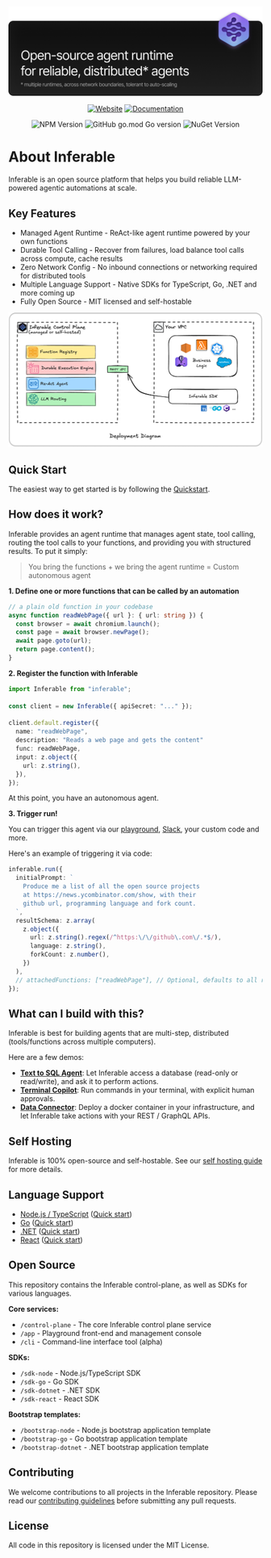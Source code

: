 ![Inferable Hero](./assets/hero.png)

<div align="center">

[![Website](https://img.shields.io/badge/website-inferable.ai-blue)](https://inferable.ai) [![Documentation](https://img.shields.io/badge/docs-inferable.ai-brightgreen)](https://docs.inferable.ai/)

![NPM Version](https://img.shields.io/npm/v/inferable?color=32CD32) ![GitHub go.mod Go version](https://img.shields.io/github/go-mod/go-version/inferablehq/inferable?filename=sdk-go%2Fgo.mod&color=32CD32) ![NuGet Version](https://img.shields.io/nuget/v/inferable?color=32CD32)

</div>

# About Inferable

Inferable is an open source platform that helps you build reliable LLM-powered agentic automations at scale.

## Key Features

- Managed Agent Runtime - ReAct-like agent runtime powered by your own functions
- Durable Tool Calling - Recover from failures, load balance tool calls across compute, cache results
- Zero Network Config - No inbound connections or networking required for distributed tools
- Multiple Language Support - Native SDKs for TypeScript, Go, .NET and more coming up
- Fully Open Source - MIT licensed and self-hostable

![Deployment](./assets/deployment.png)

## Quick Start

The easiest way to get started is by following the [Quickstart](https://docs.inferable.ai/pages/quick-start).

## How does it work?

Inferable provides an agent runtime that manages agent state, tool calling, routing the tool calls to your functions, and providing you with structured results. To put it simply:

> You bring the functions + we bring the agent runtime = Custom autonomous agent

**1. Define one or more functions that can be called by an automation**

```typescript
// a plain old function in your codebase
async function readWebPage({ url }: { url: string }) {
  const browser = await chromium.launch();
  const page = await browser.newPage();
  await page.goto(url);
  return page.content();
}
```

**2. Register the function with Inferable**

```typescript
import Inferable from "inferable";

const client = new Inferable({ apiSecret: "..." });

client.default.register({
  name: "readWebPage",
  description: "Reads a web page and gets the content"
  func: readWebPage,
  input: z.object({
    url: z.string(),
  }),
});
```

At this point, you have an autonomous agent.

**3. Trigger run!**

You can trigger this agent via our [playground](https://app.inferable.ai), [Slack](https://docs.inferable.ai/pages/slack), your custom code and more.

Here's an example of triggering it via code:

```typescript
inferable.run({
  initialPrompt: `
    Produce me a list of all the open source projects
    at https://news.ycombinator.com/show, with their
    github url, programming language and fork count.
  `,
  resultSchema: z.array(
    z.object({
      url: z.string().regex(/^https:\/\/github\.com\/.*$/),
      language: z.string(),
      forkCount: z.number(),
    })
  ),
  // attachedFunctions: ["readWebPage"], // Optional, defaults to all registered functions
});
```

## What can I build with this?

Inferable is best for building agents that are multi-step, distributed (tools/functions across multiple computers).

Here are a few demos:

- **[Text to SQL Agent](https://github.com/inferablehq/inferable/blob/main/demos/typescript/sql-to-text/service.ts)**: Let Inferable access a database (read-only or read/write), and ask it to perform actions.
- **[Terminal Copilot](https://github.com/inferablehq/inferable/blob/main/demos/typescript/terminal-copilot/service.ts)**: Run commands in your terminal, with explicit human approvals.
- **[Data Connector](https://www.inferable.ai/use-cases/data-connector)**: Deploy a docker container in your infrastructure, and let Inferable take actions with your REST / GraphQL APIs.


## Self Hosting

Inferable is 100% open-source and self-hostable. See our [self hosting guide](https://docs.inferable.ai/pages/self-hosting) for more details.

## Language Support

- [Node.js / TypeScript](./sdk-node/README.md) ([Quick start](./sdk-node/README.md#quick-start))
- [Go](./sdk-go/README.md) ([Quick start](./sdk-go/README.md#quick-start))
- [.NET](./sdk-dotnet/README.md) ([Quick start](./sdk-dotnet/README.md#quick-start))
- [React](./sdk-react/README.md) ([Quick start](./sdk-react/README.md#quick-start))

## Open Source

This repository contains the Inferable control-plane, as well as SDKs for various languages.

**Core services:**

- `/control-plane` - The core Inferable control plane service
- `/app` - Playground front-end and management console
- `/cli` - Command-line interface tool (alpha)

**SDKs:**

- `/sdk-node` - Node.js/TypeScript SDK
- `/sdk-go` - Go SDK
- `/sdk-dotnet` - .NET SDK
- `/sdk-react` - React SDK

**Bootstrap templates:**

- `/bootstrap-node` - Node.js bootstrap application template
- `/bootstrap-go` - Go bootstrap application template
- `/bootstrap-dotnet` - .NET bootstrap application template

## Contributing

We welcome contributions to all projects in the Inferable repository. Please read our [contributing guidelines](./CONTRIBUTING.md) before submitting any pull requests.

## License

All code in this repository is licensed under the MIT License.
